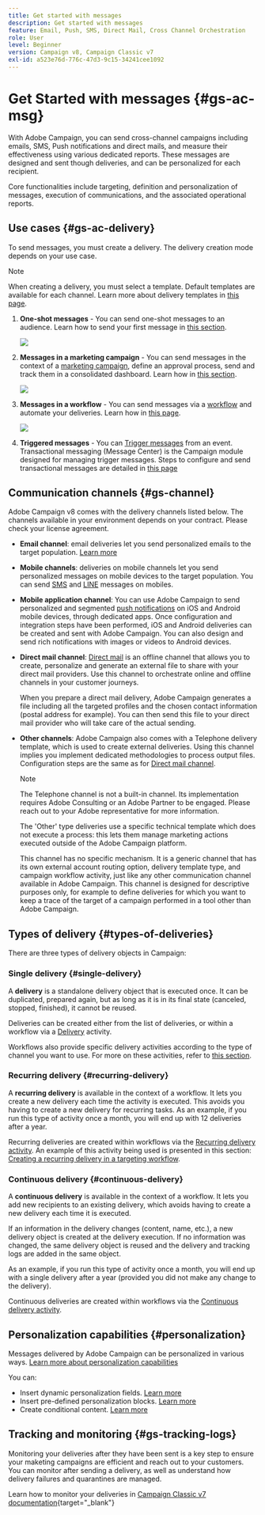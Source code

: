 ```yaml
---
title: Get started with messages
description: Get started with messages
feature: Email, Push, SMS, Direct Mail, Cross Channel Orchestration
role: User
level: Beginner
version: Campaign v8, Campaign Classic v7
exl-id: a523e76d-776c-47d3-9c15-34241cee1092
---
```

# Get Started with messages {#gs-ac-msg}

With Adobe Campaign, you can send cross-channel campaigns including emails, SMS, Push notifications and direct mails, and measure their effectiveness using various dedicated reports. These messages are designed and sent though deliveries, and can be personalized for each recipient.

Core functionalities include targeting, definition and personalization of messages, execution of communications, and the associated operational reports.

## Use cases {#gs-ac-delivery}

To send messages, you must create a delivery. The delivery creation mode depends on your use case.

>[!NOTE]
>
>When creating a delivery, you must select a template. Default templates are available for each channel. Learn more about delivery templates in [this page](../send/create-templates.md).

1. **One-shot messages** - You can send one-shot messages to an audience. Learn how to send your first message in [this section](create-message.md).

    ![](assets/send-email.png)

1. **Messages in a marketing campaign** - You can send messages in the context of a [marketing campaign](campaigns.md), define an approval process, send and track them in a consolidated dashboard. Learn how in [this section](../../automation/campaigns/marketing-campaign-deliveries.md).

    ![](assets/deliveries-in-a-campaign.png) 

1. **Messages in a workflow** - You can send messages via a [workflow](../config/workflows.md) and automate your deliveries. Learn how in [this page](../../automation/workflow/delivery.md).

    ![](assets/send-in-a-wf.png) 

1. **Triggered messages** - You can [Trigger messages](../send/transactional.md) from an event. Transactional messaging (Message Center) is the Campaign module designed for managing trigger messages. Steps to configure and send transactional messages are detailed in [this page](../send/transactional.md)

## Communication channels {#gs-channel}

Adobe Campaign v8 comes with the delivery channels listed below. The channels available in your environment depends on your contract. Please check your license agreement.

* **Email channel**: email deliveries let you send personalized emails to the target population. [Learn more](../send/email.md)

* **Mobile channels**: deliveries on mobile channels let you send personalized messages on mobile devices to the target population. You can send [SMS](../send/sms/sms.md) and [LINE](../send/line.md) messages on mobiles.

* **Mobile application channel**: You can use Adobe Campaign to send personalized and segmented [push notifications](../send/push.md) on iOS and Android mobile devices, through dedicated apps. Once configuration and integration steps have been performed, iOS and Android deliveries can be created and sent with Adobe Campaign. You can also design and send rich notifications with images or videos to Android devices.

* **Direct mail channel**: [Direct mail](../send/direct-mail.md) is an offline channel that allows you to create, personalize and generate an external file to share with your direct mail providers. Use this channel to orchestrate online and offline channels in your customer journeys.

    When you prepare a direct mail delivery, Adobe Campaign generates a file including all the targeted profiles and the chosen contact information (postal address for example). You can then send this file to your direct mail provider who will take care of the actual sending.


* **Other channels**: Adobe Campaign also comes with a Telephone delivery template, which is used to create external deliveries. Using this channel implies you implement dedicated methodologies to process output files. Configuration steps are the same as for [Direct mail channel](../send/direct-mail.md).

    >[!NOTE]
    >
    >The Telephone channel is not a built-in channel. Its implementation requires Adobe Consulting or an Adobe Partner to be engaged. Please reach out to your Adobe representative for more information.

    The 'Other' type deliveries use a specific technical template which does not execute a process: this lets them manage marketing actions executed outside of the Adobe Campaign platform.

    This channel has no specific mechanism. It is a generic channel that has its own external account routing option, delivery template type, and campaign workflow activity, just like any other communication channel available in Adobe Campaign. This channel is designed for descriptive purposes only, for example to define deliveries for which you want to keep a trace of the target of a campaign performed in a tool other than Adobe Campaign.

## Types of delivery {#types-of-deliveries}

There are three types of delivery objects in Campaign:

### Single delivery {#single-delivery}

A **delivery** is a standalone delivery object that is executed once. It can be duplicated, prepared again, but as long as it is in its final state (canceled, stopped, finished), it cannot be reused.

Deliveries can be created either from the list of deliveries, or within a workflow via a [Delivery](../../automation/workflow/delivery.md) activity. 

Workflows also provide specific delivery activities according to the type of channel you want to use. For more on these activities, refer to [this section](../../automation/workflow/cross-channel-deliveries.md).

### Recurring delivery {#recurring-delivery}

A **recurring delivery** is available in the context of a workflow. It lets you create a new delivery each time the activity is executed. This avoids you having to create a new delivery for recurring tasks. As an example, if you run this type of activity once a month, you will end up with 12 deliveries after a year.

Recurring deliveries are created within workflows via the [Recurring delivery activity](../../automation/workflow/recurring-delivery.md). An example of this activity being used is presented in this section: [Creating a recurring delivery in a targeting workflow](../../automation/workflow/send-a-birthday-email.md).

### Continuous delivery {#continuous-delivery}

A **continuous delivery** is available in the context of a workflow. It lets you add new recipients to an existing delivery, which avoids having to create a new delivery each time it is executed.

If an information in the delivery changes (content, name, etc.), a new delivery object is created at the delivery execution. If no information was changed, the same delivery object is reused and the delivery and tracking logs are added in the same object.

As an example, if you run this type of activity once a month, you will end up with a single delivery after a year (provided you did not make any change to the delivery).

Continuous deliveries are created within workflows via the [Continuous delivery activity](../../automation/workflow/continuous-delivery.md).

## Personalization capabilities {#personalization}

Messages delivered by Adobe Campaign can be personalized in various ways. [Learn more about personalization capabilities](../send/personalize.md)

You can:

* Insert dynamic personalization fields. [Learn more](../send/personalization-fields.md)
* Insert pre-defined personalization blocks. [Learn more](../send/personalization-blocks.md)
* Create conditional content. [Learn more](../send/conditions.md)


## Tracking and monitoring {#gs-tracking-logs}

Monitoring your deliveries after they have been sent is a key step to ensure your maketing campaigns are efficient and reach out to your customers. You can monitor after sending a delivery, as well as understand how delivery failures and quarantines are managed.

Learn how to monitor your deliveries in [Campaign Classic v7 documentation](https://experienceleague.adobe.com/docs/campaign-classic/using/sending-messages/monitoring-deliveries/about-delivery-monitoring.html#sending-messages){target="_blank"}
